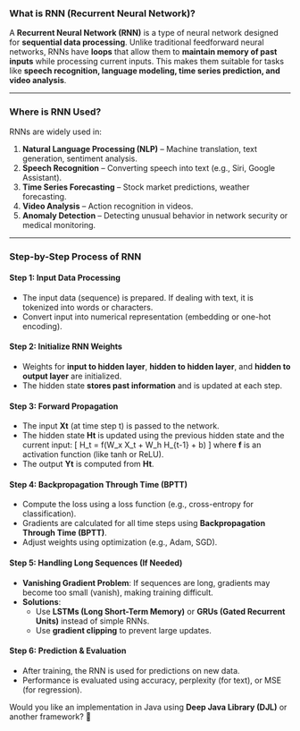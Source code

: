 ### **What is RNN (Recurrent Neural Network)?**
A **Recurrent Neural Network (RNN)** is a type of neural network designed for **sequential data processing**. Unlike traditional feedforward neural networks, RNNs have **loops** that allow them to **maintain memory of past inputs** while processing current inputs. This makes them suitable for tasks like **speech recognition, language modeling, time series prediction, and video analysis**.

---

### **Where is RNN Used?**
RNNs are widely used in:
1. **Natural Language Processing (NLP)** – Machine translation, text generation, sentiment analysis.
2. **Speech Recognition** – Converting speech into text (e.g., Siri, Google Assistant).
3. **Time Series Forecasting** – Stock market predictions, weather forecasting.
4. **Video Analysis** – Action recognition in videos.
5. **Anomaly Detection** – Detecting unusual behavior in network security or medical monitoring.

---

### **Step-by-Step Process of RNN**
#### **Step 1: Input Data Processing**
- The input data (sequence) is prepared. If dealing with text, it is tokenized into words or characters.
- Convert input into numerical representation (embedding or one-hot encoding).

#### **Step 2: Initialize RNN Weights**
- Weights for **input to hidden layer**, **hidden to hidden layer**, and **hidden to output layer** are initialized.
- The hidden state **stores past information** and is updated at each step.

#### **Step 3: Forward Propagation**
- The input **Xt** (at time step t) is passed to the network.
- The hidden state **Ht** is updated using the previous hidden state and the current input:
  \[
  H_t = f(W_x X_t + W_h H_{t-1} + b)
  \]
  where **f** is an activation function (like tanh or ReLU).
- The output **Yt** is computed from **Ht**.

#### **Step 4: Backpropagation Through Time (BPTT)**
- Compute the loss using a loss function (e.g., cross-entropy for classification).
- Gradients are calculated for all time steps using **Backpropagation Through Time (BPTT)**.
- Adjust weights using optimization (e.g., Adam, SGD).

#### **Step 5: Handling Long Sequences (If Needed)**
- **Vanishing Gradient Problem**: If sequences are long, gradients may become too small (vanish), making training difficult.
- **Solutions**:
    - Use **LSTMs (Long Short-Term Memory)** or **GRUs (Gated Recurrent Units)** instead of simple RNNs.
    - Use **gradient clipping** to prevent large updates.

#### **Step 6: Prediction & Evaluation**
- After training, the RNN is used for predictions on new data.
- Performance is evaluated using accuracy, perplexity (for text), or MSE (for regression).

Would you like an implementation in Java using **Deep Java Library (DJL)** or another framework? 🚀